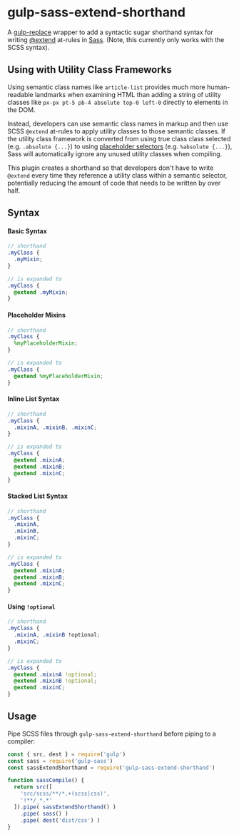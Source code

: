 # gulp-sass-extend-shorthand

A [gulp-replace](https://github.com/lazd/gulp-replace) wrapper to add a syntactic sugar shorthand syntax for writing [@extend](https://sass-lang.com/documentation/at-rules/extend) at-rules in [Sass](https://sass-lang.com/). (Note, this currently only works with the SCSS syntax).

## Using with Utility Class Frameworks

Using semantic class names like `article-list` provides much more human-readable landmarks when examining HTML than adding a string of utility classes like `px-px pt-5 pb-4 absolute top-0 left-0` directly to elements in the DOM.

Instead, developers can use semantic class names in markup and then use SCSS `@extend` at-rules to apply utility classes to those semantic classes. If the utility class framework is converted from using true class class selected (e.g. `.absolute {...}`) to using [placeholder selectors](https://sass-lang.com/documentation/style-rules/placeholder-selectors) (e.g. `%absolute {...}`), Sass will automatically ignore any unused utility classes when compiling.

This plugin creates a shorthand so that developers don't have to write `@extend` every time they reference a utility class within a semantic selector, potentially reducing the amount of code that needs to be written by over half.

## Syntax

#### Basic Syntax

```scss
// shorthand
.myClass {
  .myMixin;
}
```
```scss
// is expanded to
.myClass {
  @extend .myMixin;
}
```

#### Placeholder Mixins

```scss
// shorthand
.myClass {
  %myPlaceholderMixin;
}
```
```scss
// is expanded to
.myClass {
  @extend %myPlaceholderMixin;
}
```

#### Inline List Syntax

```scss
// shorthand
.myClass {
  .mixinA, .mixinB, .mixinC;
}
```
```scss
// is expanded to
.myClass {
  @extend .mixinA;
  @extend .mixinB;
  @extend .mixinC;
}
```

#### Stacked List Syntax

```scss
// shorthand
.myClass {
  .mixinA,
  .mixinB,
  .mixinC;
}
```
```scss
// is expanded to
.myClass {
  @extend .mixinA;
  @extend .mixinB;
  @extend .mixinC;
}
```

#### Using `!optional`

```scss
// shorthand
.myClass {
  .mixinA, .mixinB !optional;
  .mixinC;
}
```
```scss
// is expanded to
.myClass {
  @extend .mixinA !optional;
  @extend .mixinB !optional;
  @extend .mixinC;
}
```


## Usage

Pipe SCSS files through `gulp-sass-extend-shorthand` before piping to a compiler:

```js
const { src, dest } = require('gulp')
const sass = require('gulp-sass')
const sassExtendShorthand = require('gulp-sass-extend-shorthand')

function sassCompile() {
  return src([
    'src/scss/**/*.+(scss|css)',
    '!**/_*.*'
  ]).pipe( sassExtendShorthand() )
    .pipe( sass() )
    .pipe( dest('dist/css') )
}
```
